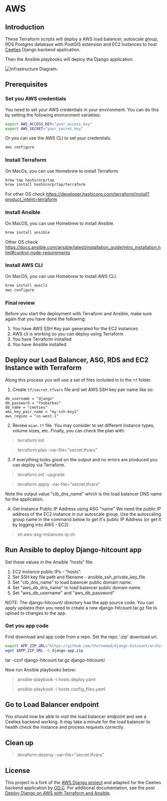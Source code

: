 # AWS 


## Introduction

These Terraform scripts will deploy a AWS load balancer, autoscale group, RDS Postgres database with PostGIS extension 
and EC2 Instances to host [Ceeties](https://ceeties.com) Django backend application. 

Then the Ansible playbooks will deploy the Django application.

![Infrastructure Diagram.](https://github.com/kstopa/aws_django/blob/master/files/ELB%20Project.png)


## Prerequisites

### Set you AWS credentials

You need to set your AWS credentials in your environment.  You can do this by setting the following environment variables:

```bash
export AWS_ACCESS_KEY="your_access_key"
export AWS_SECRET="your_secret_key"
```

Or you can use the AWS CLI to set your credentials.

```bash
aws configure
```


### Install Terraform

On MacOs, you can use Homebrew to install Terraform.

```bash
brew tap hashicorp/tap
brew install hashicorp/tap/terraform
```

For other OS check https://developer.hashicorp.com/terraform/install?product_intent=terraform

### Install Ansible

On MacOS, you can use Homebrew to install Ansible.

```bash
brew install ansible
```

Other OS check https://docs.ansible.com/ansible/latest/installation_guide/intro_installation.html#control-node-requirements

### Install AWS CLI

On MacOS, you can use Homebrew to install AWS CLI.

```bash
brew install awscli
aws configure
```


### Final review

Before you start the deployment with Terraform and Ansible, make sure again that you have done the following:

1) You have AWS SSH Key pair generated for the EC2 instances
2) AWS cli is working so you can deploy using Terraform
3) You have Terraform installed
4) You have Ansible installed


## Deploy our Load Balancer, ASG, RDS and EC2 Instance with Terraform

Along this process you will use a set of files included in to the `tf` folder. 

1) Create `tf/secret.tfvars` file and set AWS SSH key pair name like so:

```text
db_username = "django"
db_password = "foobarbaz"
db_name = "ceeties"
ami_key_pair_name = "my-ssh-key1"
aws_region = "us-west-1"
```

2) Review `mian.tf` file. You may consider to set different instance types, volume sizes, etc. 
Finally, you can check the plan with:

>terraform init

> terraform plan -var-file="secret.tfvars"

3) If everything looks good on the output and no errors are produced you can deploy via Terraform.

> terraform init -upgrade

> terraform apply -var-file="secret.tfvars"

Note the output value "clb_dns_name" which is the load balancer DNS name for the application.

4) Get Instance Public IP Address using ASG "name"
We need the public IP address of the EC2 instance in our autoscale group.  Use the autoscaling group name in the command below to get it's public IP Address (or get it by logging into AWS - EC2).

> sh aws-asg-instances-ip.sh


## Run Ansible to deploy Django-hitcount app

Set these values in the Ansible "hosts" file:
1. EC2 instance public IPs - "hosts".
2. Set SSH key file path and filename - ansible_ssh_private_key_file.
3. Set "clb_dns_name" to load balancer public domain name.
4. Set "aws_db_dns_name" to load balancer public domain name.
5. Set "aws_db_username" and "aws_db_password"

NOTE: The django-hitcount/ directory has the app source code.  You can apply updates then you need to create a new django-hitcount.tar.gz file to upload to changes to the app.
 
### Get you app code

First download and app code from a repo. Set the repo '.zip' download url.

```bash
export APP_ZIP_URL="https://github.com/thornomad/django-hitcount/archive/refs/heads/develop.zip"
wget $APP_ZIP_URL -O django-app.zip

```

tar -czvf django-hitcount.tar.gz django-hitcount/

Now run Ansible playbooks below:

> ansible-playbook -i hosts deploy.yaml
>
> ansible-playbook -i hosts config_files.yaml

## Go to Load Balancer endpoint

You should now be able to visit the load balancer endpoint and see a Ceeties backend working. 
It may take a minute for the load balancer to health check the instance and process requests correctly.

## Clean up

> terraform destroy -var-file="secret.tfvars"

## License

This project is a fork of the [AWS Django project](https://github.com/jose-guevarra/aws_django) and adapted for the Ceeties backend application by [OD.C](https://opendev.consulting).
For additional documentation, see the post [Deploy Django on AWS with Terraform and Ansible](https://dataonfire.medium.com/deploy-django-on-aws-with-terraform-and-ansible-part-1-f2eb49b00753).
